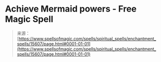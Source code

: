 <!--yml
category: 未分类
date: 2024-06-12 18:55:06
-->

# Achieve Mermaid powers - Free Magic Spell

> 来源：[https://www.spellsofmagic.com/spells/spiritual_spells/enchantment_spells/15607/page.html#0001-01-01](https://www.spellsofmagic.com/spells/spiritual_spells/enchantment_spells/15607/page.html#0001-01-01)